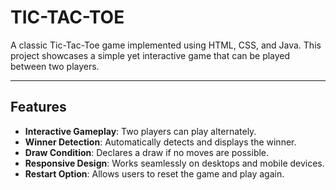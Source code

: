 # TIC-TAC-TOE
A classic Tic-Tac-Toe game implemented using HTML, CSS, and Java. This project showcases a simple yet interactive game that can be played between two players.

---

## Features

- **Interactive Gameplay**: Two players can play alternately.
- **Winner Detection**: Automatically detects and displays the winner.
- **Draw Condition**: Declares a draw if no moves are possible.
- **Responsive Design**: Works seamlessly on desktops and mobile devices.
- **Restart Option**: Allows users to reset the game and play again.
